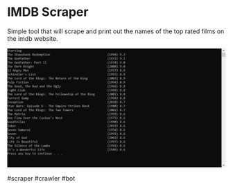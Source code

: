 # IMDB Scraper

Simple tool that will scrape and print out the names of the top rated films on the imdb website.

![alt text](https://github.com/nullsc/Coding-Tests/blob/master/IMDB%20Crawler/Capture.PNG "Screen Shot")

#scraper #crawler #bot

